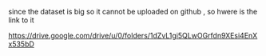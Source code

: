 since the dataset is big so it cannot be uploaded on github , so hwere is the link to it 

https://drive.google.com/drive/u/0/folders/1dZvL1gi5QLwOGrfdn9XEsi4EnXx535bD
